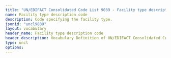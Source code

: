 ```yaml
---
title: "UN/EDIFACT Consolidated Code List 9039 - Facility type description code (20B) JSON-LD Vocabulary"
name: Facility type description code
description: Code specifying the facility type.
jsonid: "uncl9039"
layout: vocabulary
header_name: Facility type description code
header_description: Vocabulary Definition of UN/EDIFACT Consolidated Code List 9039 - Facility type description code (20B) semantics in HTML format. JSON-LD format is available at [uncl9039.jsonld](/vocabulary/uncl9039.jsonld)
type: uncl
options:
---
```


